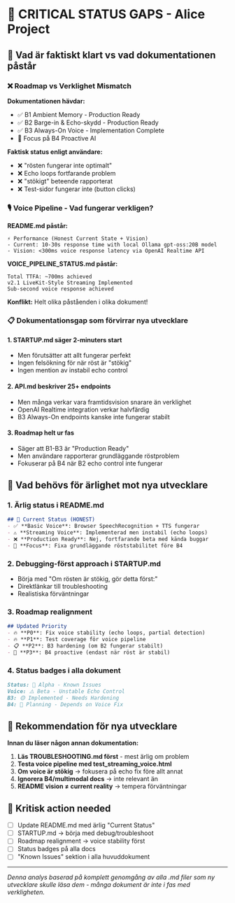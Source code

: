 # 🚨 CRITICAL STATUS GAPS - Alice Project

## 🎯 **Vad är faktiskt klart vs vad dokumentationen påstår**

### ❌ **Roadmap vs Verklighet Mismatch**

**Dokumentationen hävdar:**
- ✅ B1 Ambient Memory - Production Ready  
- ✅ B2 Barge-in & Echo-skydd - Production Ready
- ✅ B3 Always-On Voice - Implementation Complete
- 🎯 Focus på B4 Proactive AI

**Faktisk status enligt användare:**
- ❌ "rösten fungerar inte optimalt"  
- ❌ Echo loops fortfarande problem
- ❌ "stökigt" beteende rapporterat
- ❌ Test-sidor fungerar inte (button clicks)

### 🎙️ **Voice Pipeline - Vad fungerar verkligen?**

**README.md påstår:**
```
⚡ Performance (Honest Current State + Vision)
- Current: 10-30s response time with local Ollama gpt-oss:20B model
- Vision: <300ms voice response latency via OpenAI Realtime API
```

**VOICE_PIPELINE_STATUS.md påstår:**
```
Total TTFA: ~700ms achieved
v2.1 LiveKit-Style Streaming Implemented
Sub-second voice response achieved
```

**Konflikt:** Helt olika påståenden i olika dokument!

### 📋 **Dokumentationsgap som förvirrar nya utvecklare**

#### 1. **STARTUP.md säger 2-minuters start**
- Men förutsätter att allt fungerar perfekt
- Ingen felsökning för när röst är "stökig"
- Ingen mention av instabil echo control

#### 2. **API.md beskriver 25+ endpoints** 
- Men många verkar vara framtidsvision snarare än verklighet
- OpenAI Realtime integration verkar halvfärdig
- B3 Always-On endpoints kanske inte fungerar stabilt

#### 3. **Roadmap helt ur fas**
- Säger att B1-B3 är "Production Ready"
- Men användare rapporterar grundläggande röstproblem
- Fokuserar på B4 när B2 echo control inte fungerar

## 🔧 **Vad behövs för ärlighet mot nya utvecklare**

### 1. **Ärlig status i README.md**
```markdown
## 🚧 Current Status (HONEST)
- ✅ **Basic Voice**: Browser SpeechRecognition + TTS fungerar
- ⚠️ **Streaming Voice**: Implementerad men instabil (echo loops)
- ❌ **Production Ready**: Nej, fortfarande beta med kända buggar
- 🎯 **Focus**: Fixa grundläggande röststabilitet före B4
```

### 2. **Debugging-först approach i STARTUP.md**
- Börja med "Om rösten är stökig, gör detta först:"
- Direktlänkar till troubleshooting
- Realistiska förväntningar

### 3. **Roadmap realignment**
```markdown
## Updated Priority
- 🔥 **P0**: Fix voice stability (echo loops, partial detection)
- 🔥 **P1**: Test coverage för voice pipeline
- 📋 **P2**: B3 hardening (om B2 fungerar stabilt)
- 🎯 **P3**: B4 proactive (endast när röst är stabil)
```

### 4. **Status badges i alla dokument**
```markdown
Status: 🔴 Alpha - Known Issues
Voice: ⚠️ Beta - Unstable Echo Control
B3: 🟡 Implemented - Needs Hardening
B4: 🔵 Planning - Depends on Voice Fix
```

## 🎯 **Rekommendation för nya utvecklare**

**Innan du läser någon annan dokumentation:**

1. **Läs TROUBLESHOOTING.md först** - mest ärlig om problem
2. **Testa voice pipeline med test_streaming_voice.html**
3. **Om voice är stökig** → fokusera på echo fix före allt annat
4. **Ignorera B4/multimodal docs** → inte relevant än
5. **README vision ≠ current reality** → tempera förväntningar

## 🚨 **Kritisk action needed**

- [ ] Update README.md med ärlig "Current Status"
- [ ] STARTUP.md → börja med debug/troubleshoot
- [ ] Roadmap realignment → voice stability först
- [ ] Status badges på alla docs
- [ ] "Known Issues" sektion i alla huvuddokument

---

*Denna analys baserad på komplett genomgång av alla .md filer som ny utvecklare skulle läsa dem - många dokument är inte i fas med verkligheten.*